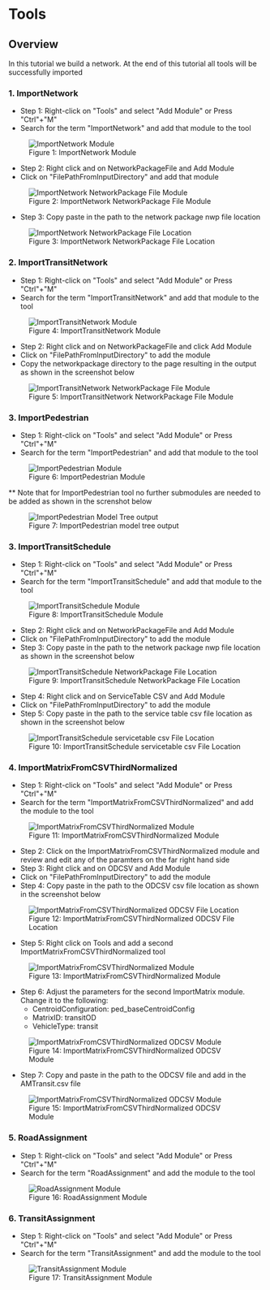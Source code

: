 # **Tools**

## Overview

In this tutorial we build a network. At the end of this tutorial all tools will be successfully imported

### 1. ImportNetwork 

* Step 1: Right-click on "Tools" and select "Add Module" or Press "Ctrl"+"M"
* Search for the term "ImportNetwork" and add that module to the tool

<figure>
    <img src="images/Image19.jpg"
         alt="ImportNetwork Module">
    <figcaption>Figure 1: ImportNetwork Module</figcaption>
</figure>

* Step 2: Right click and on NetworkPackageFile and Add Module
* Click on "FilePathFromInputDirectory" and add that module

<figure>
    <img src="images/Image20.jpg"
         alt="ImportNetwork NetworkPackage File Module">
    <figcaption>Figure 2: ImportNetwork NetworkPackage File Module</figcaption>
</figure>

* Step 3: Copy paste in the path to the network package nwp file location

<figure>
    <img src="images/Image21.jpg"
         alt="ImportNetwork NetworkPackage File Location">
    <figcaption>Figure 3: ImportNetwork NetworkPackage File Location</figcaption>
</figure>

### 2. ImportTransitNetwork
* Step 1: Right-click on "Tools" and select "Add Module" or Press "Ctrl"+"M"
* Search for the term "ImportTransitNetwork" and add that module to the tool

<figure>
    <img src="images/Image22.jpg"
         alt="ImportTransitNetwork Module">
    <figcaption>Figure 4: ImportTransitNetwork Module</figcaption>
</figure>

* Step 2: Right click and on NetworkPackageFile and click Add Module 
* Click on "FilePathFromInputDirectory" to add the module
* Copy the networkpackage directory to the page resulting in the output as shown in the screenshot below

<figure>
    <img src="images/Image23.jpg"
         alt="ImportTransitNetwork NetworkPackage File Module">
    <figcaption>Figure 5: ImportTransitNetwork NetworkPackage File Module</figcaption>
</figure>

### 3. ImportPedestrian
* Step 1: Right-click on "Tools" and select "Add Module" or Press "Ctrl"+"M"
* Search for the term "ImportPedestrian" and add that module to the tool

<figure>
    <img src="images/Image24.jpg"
         alt="ImportPedestrian Module">
    <figcaption>Figure 6: ImportPedestrian Module</figcaption>
</figure>

** Note that for ImportPedestrian tool no further submodules are needed to be added as shown in the screnshot below

<figure>
    <img src="images/Image25.jpg"
         alt="ImportPedestrian Model Tree output">
    <figcaption>Figure 7: ImportPedestrian model tree output</figcaption>
</figure>

### 3. ImportTransitSchedule
* Step 1: Right-click on "Tools" and select "Add Module" or Press "Ctrl"+"M"
* Search for the term "ImportTransitSchedule" and add that module to the tool

<figure>
    <img src="images/Image26.jpg"
         alt="ImportTransitSchedule Module">
    <figcaption>Figure 8: ImportTransitSchedule Module</figcaption>
</figure>

* Step 2: Right click and on NetworkPackageFile and Add Module
* Click on "FilePathFromInputDirectory" to add the module
* Step 3: Copy paste in the path to the network package nwp file location as shown in the screenshot below

<figure>
    <img src="images/Image27.jpg"
         alt="ImportTransitSchedule NetworkPackage File Location">
    <figcaption>Figure 9: ImportTransitSchedule NetworkPackage File Location</figcaption>
</figure>

* Step 4: Right click and on ServiceTable CSV and Add Module
* Click on "FilePathFromInputDirectory" to add the module
* Step 5: Copy paste in the path to the service table csv file location as shown in the screenshot below

<figure>
    <img src="images/Image28.jpg"
         alt="ImportTransitSchedule servicetable csv File Location">
    <figcaption>Figure 10: ImportTransitSchedule servicetable csv File Location</figcaption>
</figure>

### 4. ImportMatrixFromCSVThirdNormalized
* Step 1: Right-click on "Tools" and select "Add Module" or Press "Ctrl"+"M"
* Search for the term "ImportMatrixFromCSVThirdNormalized" and add the module to the tool

<figure>
    <img src="images/Image29.jpg"
         alt="ImportMatrixFromCSVThirdNormalized Module">
    <figcaption>Figure 11: ImportMatrixFromCSVThirdNormalized Module</figcaption>
</figure>

* Step 2: Click on the ImportMatrixFromCSVThirdNormalized module and review and edit any of the paramters on the far right hand side
* Step 3: Right click and on ODCSV and Add Module
* Click on "FilePathFromInputDirectory" to add the module
* Step 4: Copy paste in the path to the ODCSV csv file location as shown in the screenshot below

<figure>
    <img src="images/Image30.jpg"
         alt="ImportMatrixFromCSVThirdNormalized ODCSV File Location">
    <figcaption>Figure 12: ImportMatrixFromCSVThirdNormalized ODCSV File Location</figcaption>
</figure>

* Step 5: Right click on Tools and add a second ImportMatrixFromCSVThirdNormalized tool

<figure>
    <img src="images/Image31.jpg"
         alt="ImportMatrixFromCSVThirdNormalized Module">
    <figcaption>Figure 13: ImportMatrixFromCSVThirdNormalized Module</figcaption>
</figure>

* Step 6: Adjust the parameters for the second ImportMatrix module. Change it to the following:
    * CentroidConfiguration: ped_baseCentroidConfig
    * MatrixID: transitOD
    * VehicleType: transit 

<figure>
    <img src="images/Image35.jpg"
         alt="ImportMatrixFromCSVThirdNormalized ODCSV Module">
    <figcaption>Figure 14: ImportMatrixFromCSVThirdNormalized ODCSV Module</figcaption>
</figure>

* Step 7: Copy and paste in the path to the ODCSV file and add in the AMTransit.csv file

<figure>
    <img src="images/Image32.jpg"
         alt="ImportMatrixFromCSVThirdNormalized ODCSV Module">
    <figcaption>Figure 15: ImportMatrixFromCSVThirdNormalized ODCSV Module</figcaption>
</figure>

### 5. RoadAssignment
* Step 1: Right-click on "Tools" and select "Add Module" or Press "Ctrl"+"M"
* Search for the term "RoadAssignment" and add the module to the tool

<figure>
    <img src="images/Image33.jpg"
         alt="RoadAssignment Module">
    <figcaption>Figure 16: RoadAssignment Module</figcaption>
</figure>

### 6. TransitAssignment
* Step 1: Right-click on "Tools" and select "Add Module" or Press "Ctrl"+"M"
* Search for the term "TransitAssignment" and add the module to the tool

<figure>
    <img src="images/Image34.jpg"
         alt="TransitAssignment Module">
    <figcaption>Figure 17: TransitAssignment Module</figcaption>
</figure>